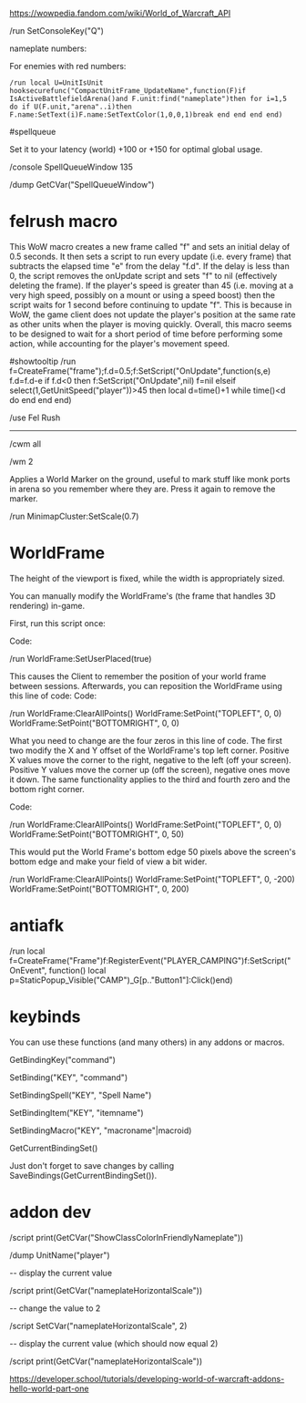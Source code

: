 
https://wowpedia.fandom.com/wiki/World_of_Warcraft_API

/run SetConsoleKey("Q")

nameplate numbers:

For enemies with red numbers:
```
/run local U=UnitIsUnit hooksecurefunc("CompactUnitFrame_UpdateName",function(F)if IsActiveBattlefieldArena()and F.unit:find("nameplate")then for i=1,5 do if U(F.unit,"arena"..i)then F.name:SetText(i)F.name:SetTextColor(1,0,0,1)break end end end end)
```

#spellqueue

Set it to your latency (world) +100 or +150 for optimal global usage. 

/console SpellQueueWindow 135

/dump GetCVar("SpellQueueWindow")

# felrush macro

This WoW macro creates a new frame called "f" and sets an initial delay of 0.5 seconds. It then sets a script to run every update (i.e. every frame) that subtracts the elapsed time "e" from the delay "f.d". If the delay is less than 0, the script removes the onUpdate script and sets "f" to nil (effectively deleting the frame).
If the player's speed is greater than 45 (i.e. moving at a very high speed, possibly on a mount or using a speed boost) then the script waits for 1 second before continuing to update "f". This is because in WoW, the game client does not update the player's position at the same rate as other units when the player is moving quickly.
Overall, this macro seems to be designed to wait for a short period of time before performing some action, while accounting for the player's movement speed.

#showtooltip
/run f=CreateFrame("frame");f.d=0.5;f:SetScript("OnUpdate",function(s,e) f.d=f.d-e if f.d<0 then f:SetScript("OnUpdate",nil) f=nil elseif select(1,GetUnitSpeed("player"))>45 then local d=time()+1 while time()<d do end  end end)

/use Fel Rush

---

/cwm all

/wm 2

Applies a World Marker on the ground, useful to mark stuff like monk ports in arena so you remember where they are.
Press it again to remove the marker.
 
/run MinimapCluster:SetScale(0.7)

# WorldFrame

The height of the viewport is fixed, while the width is appropriately sized.

You can manually modify the WorldFrame's (the frame that handles 3D rendering) in-game.

First, run this script once:

Code:

/run WorldFrame:SetUserPlaced(true)

This causes the Client to remember the position of your world frame between sessions.
Afterwards, you can reposition the WorldFrame using this line of code:
Code:

/run WorldFrame:ClearAllPoints() WorldFrame:SetPoint("TOPLEFT", 0, 0) WorldFrame:SetPoint("BOTTOMRIGHT", 0, 0)

What you need to change are the four zeros in this line of code. The first two modify the X and Y offset of the WorldFrame's top left corner.
Positive X values move the corner to the right, negative to the left (off your screen).
Positive Y values move the corner up (off the screen), negative ones move it down.
The same functionality applies to the third and fourth zero and the bottom right corner.

Code:

/run WorldFrame:ClearAllPoints() WorldFrame:SetPoint("TOPLEFT", 0, 0) WorldFrame:SetPoint("BOTTOMRIGHT", 0, 50)

This would put the World Frame's bottom edge 50 pixels above the screen's bottom edge and make your field of view a bit wider. 

/run WorldFrame:ClearAllPoints() WorldFrame:SetPoint("TOPLEFT", 0, -200) WorldFrame:SetPoint("BOTTOMRIGHT", 0, 200)

# antiafk

/run local f=CreateFrame("Frame")f:RegisterEvent("PLAYER_CAMPING")f:SetScript("OnEvent", function() local p=StaticPopup_Visible("CAMP")_G[p.."Button1"]:Click()end)

# keybinds

You can use these functions (and many others) in any addons or macros.

GetBindingKey("command")

SetBinding("KEY", "command")

SetBindingSpell("KEY", "Spell Name")

SetBindingItem("KEY", "itemname")

SetBindingMacro("KEY", "macroname"|macroid)

GetCurrentBindingSet()

Just don't forget to save changes by calling SaveBindings(GetCurrentBindingSet()).

# addon dev

/script print(GetCVar("ShowClassColorInFriendlyNameplate"))

/dump UnitName("player")

-- display the current value

/script print(GetCVar("nameplateHorizontalScale"))

-- change the value to 2

/script SetCVar("nameplateHorizontalScale", 2)

-- display the current value (which should now equal 2)

/script print(GetCVar("nameplateHorizontalScale"))

https://developer.school/tutorials/developing-world-of-warcraft-addons-hello-world-part-one

